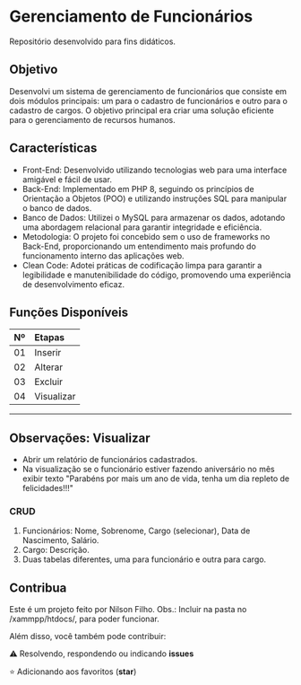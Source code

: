 <h1>
    <span> Gerenciamento de Funcionários</span>
</h1>

Repositório desenvolvido para fins didáticos.

## Objetivo
Desenvolvi um sistema de gerenciamento de funcionários que consiste em dois módulos principais: um para o cadastro de funcionários e outro para o cadastro de cargos. O objetivo principal era criar uma solução eficiente para o gerenciamento de recursos humanos.

## Características
* Front-End: Desenvolvido utilizando tecnologias web para uma interface amigável e fácil de usar.
* Back-End: Implementado em PHP 8, seguindo os princípios de Orientação a Objetos (POO) e utilizando instruções SQL para manipular o banco de dados.
* Banco de Dados: Utilizei o MySQL para armazenar os dados, adotando uma abordagem relacional para garantir integridade e eficiência.
* Metodologia: O projeto foi concebido sem o uso de frameworks no Back-End, proporcionando um entendimento mais profundo do funcionamento interno das aplicações web.
* Clean Code: Adotei práticas de codificação limpa para garantir a legibilidade e manutenibilidade do código, promovendo uma experiência de desenvolvimento eficaz.

## Funções Disponíveis
<table>
  <thead>
    <tr align="left">
      <th>Nº</th>
      <th>Etapas</th>
    </tr>
  </thead>
  <tbody align="left">
    <tr>
      <td>01</td>
      <td>Inserir</td>
    </tr>
    <tr>
      <td>02</td>
      <td>Alterar</td>
    </tr>
    <tr>
      <td>03</td>
      <td>Excluir</td>
    </tr>
    <tr>
      <td>04</td>
      <td>Visualizar</td>
    </tr>
  </tbody>
</table>

---
##  Observações: Visualizar
* Abrir um relatório de funcionários cadastrados.
* Na visualização se o funcionário estiver fazendo aniversário no mês exibir texto "Parabéns por mais um ano de vida, tenha um dia repleto de felicidades!!!"

### CRUD 
1. Funcionários: Nome, Sobrenome, Cargo (selecionar), Data de Nascimento, Salário.
2. Cargo: Descrição.
3. Duas tabelas diferentes, uma para funcionário e outra para cargo.

## Contribua

 Este é um projeto feito por Nilson Filho.
 Obs.: Incluir na pasta no /xammpp/htdocs/, para poder funcionar.
 
 Além disso, você também pode contribuir:
 
⚠️ Resolvendo, respondendo ou indicando **issues**

⭐ Adicionando aos favoritos (**star**) 
